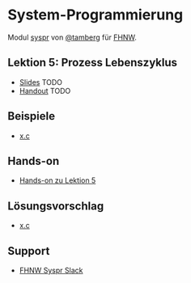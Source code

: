 # System-Programmierung
Modul [syspr]( https://www.fhnw.ch/de/studium/module/6008081) von [@tamberg](https://twitter.com/tamberg) für [FHNW](https://www.fhnw.ch/).

## Lektion 5: Prozess Lebenszyklus
- [Slides](http://www.tamberg.org/fhnw/2018/Syspr05ProzessLebenszyklus.pdf) TODO
- [Handout](http://www.tamberg.org/fhnw/2018/Syspr05ProzessLebenszyklusHandout.pdf) TODO

## Beispiele
- [x.c](x.c)

## Hands-on
- [Hands-on zu Lektion 5](../../../../fhnw-syspr-work-05/blob/master/README.md)

## Lösungsvorschlag
- [x.c](x.c)

## Support
- [FHNW Syspr Slack](https://fhnw-syspr.slack.com/)
